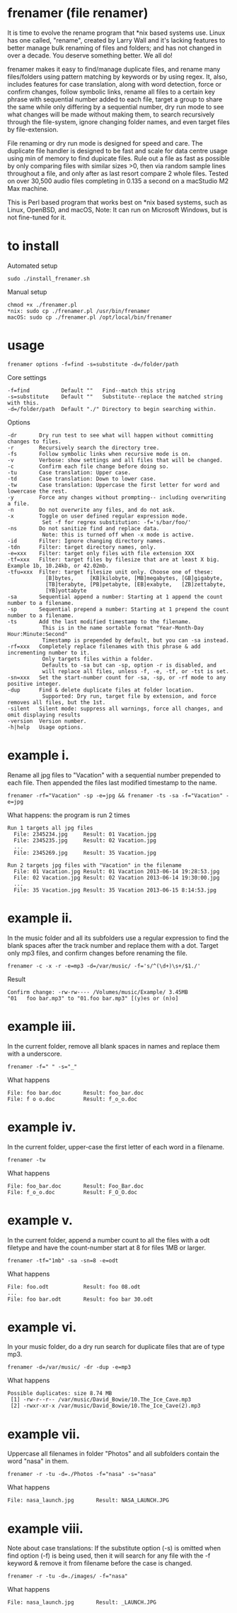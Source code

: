 frenamer (file renamer)
========
It is time to evolve the rename program that *nix based systems use. Linux has one called, "rename", created by Larry Wall 
and it's lacking features to better manage bulk renaming of files and folders; and has not changed in over a decade. 
You deserve something better. We all do!

frenamer makes it easy to find/manage duplicate files, and rename many files/folders using pattern matching by keywords 
or by using regex. It, also, includes features for case translation, along with word detection, force or confirm changes, 
follow symbolic links, rename all files to a certain key phrase with sequential number added to each file, target a group 
to share the same while only differing by a sequential number, dry run mode to see what changes will be made without making them, 
to search recursively through the file-system, ignore changing folder names, and even target files by file-extension.

File renaming or dry run mode is designed for speed and care.
The duplicate file handler is designed to be fast and scale for data centre usage using min of memory to find dupicate files. 
Rule out a file as fast as possible by only comparing files with similar sizes >0, then via random sample lines throughout a 
file, and only after as last resort compare 2 whole files. Tested on over 30,500 audio files completing in 0.135 a second on a
macStudio M2 Max machine.

This is Perl based program that works best on *nix based systems, such as Linux, OpenBSD, and macOS, 
Note: It can run on Microsoft Windows, but is not fine-tuned for it.

to install
=====
Automated setup

	sudo ./install_frenamer.sh

Manual setup

	chmod +x ./frenamer.pl
	*nix: sudo cp ./frenamer.pl /usr/bin/frenamer
	macOS: sudo cp ./frenamer.pl /opt/local/bin/frenamer

usage
=====
    frenamer options -f=find -s=substitute -d=/folder/path
    
   Core settings
  
    -f=find          Default ""   Find--match this string 
    -s=substitute    Default ""   Substitute--replace the matched string with this.
    -d=/folder/path  Default "./" Directory to begin searching within.
    
   Options
   
    -dr       Dry run test to see what will happen without committing changes to files.
    -r        Recursively search the directory tree.
    -fs       Follow symbolic links when recursive mode is on.
    -v        Verbose: show settings and all files that will be changed.
    -c        Confirm each file change before doing so.
    -tu       Case translation: Upper case.
    -td       Case translation: Down to lower case.
    -tw       Case translation: Uppercase the first letter for word and lowercase the rest.
    -y        Force any changes without prompting-- including overwriting a file.
    -n        Do not overwrite any files, and do not ask.
    -x        Toggle on user defined regular expression mode. 
               Set -f for regrex substitution: -f='s/bar/foo/'
    -ns       Do not sanitize find and replace data. 
               Note: this is turned off when -x mode is active.
    -id       Filter: Ignore changing directory names.
    -tdn      Filter: target directory names, only.
    -e=xxx    Filter: target only files with file extension XXX
    -tf=xxx   Filter: target files by filesize that are at least X big. Example 1b, 10.24kb, or 42.02mb.
    -tfu=xxx  Filter: target filesize unit only. Choose one of these:
                [B]bytes,     [KB]kilobyte, [MB]megabytes, [GB]gigabyte, 
                [TB]terabyte, [PB]petabyte, [EB]exabyte,   [ZB]zettabyte,
                [YB]yottabyte
    -sa       Sequential append a number: Starting at 1 append the count number to a filename.
    -sp       Sequential prepend a number: Starting at 1 prepend the count number to a filename.
    -ts       Add the last modified timestamp to the filename. 
               This is in the name sortable format "Year-Month-Day Hour:Minute:Second"
               Timestamp is prepended by default, but you can -sa instead.
    -rf=xxx	  Completely replace filenames with this phrase & add incrementing number to it.
               Only targets files within a folder.
               Defaults to -sa but can -sp, option -r is disabled, and
               will replace all files, unless -f, -e, -tf, or -tst is set.
    -sn=xxx   Set the start-number count for -sa, -sp, or -rf mode to any positive integer.
    -dup      Find & delete duplicate files at folder location.
               Supported: Dry run, target file by extension, and force removes all files, but the 1st.
    -silent   Silent mode: suppress all warnings, force all changes, and omit displaying results
    -version  Version number.
    -h|help   Usage options.
    
    	
example i.
=====
   Rename all jpg files to "Vacation" with a sequential number prepended to each file. Then
   appended the files last modified timestamp to the name.
    	
    frenamer -rf="Vacation" -sp -e=jpg && frenamer -ts -sa -f="Vacation" -e=jpg

   What happens: the program is run 2 times
        
    Run 1 targets all jpg files
   	  File: 2345234.jpg		Result: 01 Vacation.jpg
   	  File: 2345235.jpg		Result: 02 Vacation.jpg
   	  ...
   	  File: 2345269.jpg		Result: 35 Vacation.jpg
   		
   	Run 2 targets jpg files with "Vacation" in the filename
   	  File: 01 Vacation.jpg	Result: 01 Vacation 2013-06-14 19:28:53.jpg
   	  File: 02 Vacation.jpg	Result: 02 Vacation 2013-06-14 19:30:00.jpg
   	  ...
   	  File: 35 Vacation.jpg	Result: 35 Vacation 2013-06-15 8:14:53.jpg
	
example ii.
=====
   In the music folder and all its subfolders use a regular expression to find the blank spaces after 
   the track number and replace them with a dot. Target only mp3 files, and confirm changes before 
   renaming the file.
   
    frenamer -c -x -r -e=mp3 -d=/var/music/ -f='s/^(\d+)\s+/$1./'
    	
   Result
   
    Confirm change: -rw-rw---- /Volumes/music/Example/ 3.45MB
    "01   foo bar.mp3" to "01.foo bar.mp3" [(y)es or (n)o] 

example iii.
=====
   In the current folder, remove all blank spaces in names and replace them with a underscore.
   
    frenamer -f=" "	-s="_"
   
   What happens
  
    File: foo bar.doc       Result: foo_bar.doc
    File: f o o.doc	        Result: f_o_o.doc

example iv.
=====
   In the current folder, upper-case the first letter of each word in a filename.
   
    frenamer -tw
    	
   What happens
    	
    File: foo_bar.doc  	    Result: Foo_Bar.doc
    File: f_o_o.doc	   	    Result: F_O_O.doc

example v.
=====
   In the current folder, append a number count to all the files with a odt filetype and
   have the count-number start at 8 for files 1MB or larger.
    	
    frenamer -tf="1mb" -sa -sn=8 -e=odt

   What happens
   
    File: foo.odt          	Result: foo 08.odt
    ...
    File: foo bar.odt       Result: foo bar 30.odt

example vi.
=====

   In your music folder, do a dry run search for duplicate files that are of type mp3.
   
    frenamer -d=/var/music/ -dr -dup -e=mp3

   What happens
        
    Possible duplicates: size 8.74 MB
     [1] -rw-r--r-- /var/music/David_Bowie/10.The_Ice_Cave.mp3
     [2] -rwxr-xr-x /var/music/David_Bowie/10.The_Ice_Cave(2).mp3

example vii.
=====

   Uppercase all filenames in folder "Photos" and all subfolders contain the word "nasa" in them.
   
    frenamer -r -tu -d=./Photos -f="nasa" -s="nasa"
    	
   What happens
    	
    File: nasa_launch.jpg     	Result: NASA_LAUNCH.JPG

example viii.
=====

   Note about case translations: 
   If the substitute option (-s) is omitted when find option (-f) is being used, 
   then it will search for any file with the -f keyword & remove it from filename 
   before the case is changed.
   
    frenamer -r -tu -d=./images/ -f="nasa"
    
   What happens
    
    File: nasa_launch.jpg     	Result: _LAUNCH.JPG
